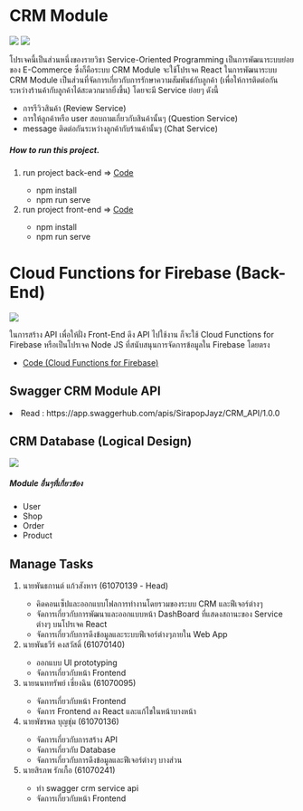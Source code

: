 # CRM Module

<img src="./img/allService.jpg">
<img src="./img/unavil.jpg">
<p>โปรเจคนี้เป็นส่วนหนึ่งของรายวิชา Service-Oriented Programming เป็นการพัฒนาระบบย่อยของ E-Commerce ซึ่งก็คือระบบ CRM Module จะใช้โปรเจค React ในการพัฒนาระบบ CRM Module เป็นส่วนที่จัดการเกี่ยวกับการรักษาความสัมพันธ์กับลูกค้า (เพื่อให้การติดต่อกันระหว่างร้านค้ากับลูกค้าได้สะดวกมากยิ่งขึ้น) โดยจะมี Service ย่อยๆ ดังนี้</p>
<ul>
    <li>การรีวิวสินค้า (Review Service)</li>
    <li>การให้ลูกค้าหรือ user สอบถามเกี่ยวกับสินค้านั้นๆ (Question Service)</li>
    <li>message ติดต่อกันระหว่างลูกค้ากับร้านค้านั้นๆ (Chat Service)</li>
</ul>

<h5>How to run this project.</h5>
<ol>
    <li>run project back-end => <a href="https://github.com/looksocii/SOP_API">Code</a></li>
    <ul>
        <li>npm install</li>
        <li>npm run serve</li>
    </ul>
    <li>run project front-end => <a href="https://github.com/looksocii/E-Commerce_CRM-Module">Code</a></li>
    <ul>
        <li>npm install</li>
        <li>npm run serve</li>
    </ul>
</ol>

# Cloud Functions for Firebase (Back-End)

<img src="./img/FB.jpg">
<p>ในการสร้าง API เพื่อให้ฝั่ง Front-End ดึง API ไปใช้งาน ก็จะใช้ Cloud Functions for Firebase หรือเป็นโปรเจค Node JS ที่สนับสนุนการจัดการข้อมูลใน Firebase โดยตรง</p>
<ul>
    <li><a href="https://github.com/looksocii/SOP_API">Code (Cloud Functions for Firebase)</a></li>
</ul>

## Swagger CRM Module API

<li>Read : https://app.swaggerhub.com/apis/SirapopJayz/CRM_API/1.0.0</li>

## CRM Database (Logical Design)

<img src="./img/CRM-Module.png">
<h5>Module อื่นๆที่เกี่ยวข้อง</h5>
    <ul>
        <li>User</li>
        <li>Shop</li>
        <li>Order</li>
        <li>Product</li>
    </ul>

## Manage Tasks

<ol>
    <li>นายพันธกานต์ แก้วสังหาร (61070139 - Head)</li>
    <ul>
        <li>คิดคอนเซ็ปและออกแบบโฟลการทํางานโดยรวมของระบบ CRM และฟีเจอร์ต่างๆ</li>
        <li>จัดการเกี่ยวกับการพัฒนาและออกแบบหน้า DashBoard ที่แสดงสถานะของ Service ต่างๆ บนโปรเจค React</li>
        <li>จัดการเกี่ยวกับการดึงข้อมูลและระบบฟีเจอร์ต่างๆภายใน Web App</li>
    </ul>
    <li>นายพันธวีร์ คงสวัสดิ์ (61070140)</li>
    <ul>
        <li>ออกแบบ UI prototyping</li>
        <li>จัดการเกี่ยวกับหน้า Frontend</li>
        
        
</ul>
    <li>นายนนททรัพย์ เซี่ยงฉิน (61070095)</li>
     <ul>
         <li>จัดการเกี่ยวกับหน้า Frontend</li>
         <li>จัดการ Frontend ลง React และแก้ไขในหน้าบางหน้า</li>       
     </ul>
    <li>นายพัชรพล บุญชุ่ม (61070136)</li>
    <ul>
        <li>จัดการเกี่ยวกับการสร้าง API</li>
        <li>จัดการเกี่ยวกับ Database</li>
        <li>จัดการเกี่ยวกับการดึงข้อมูลและฟีเจอร์ต่างๆ บางส่วน</li>
    </ul>
    <li>นายสิรภพ รักเกื้อ (61070241)</li>
    <ul>
        <li>ทำ swagger crm service​ api</li>
        <li>จัดการเกี่ยวกับหน้า Frontend</li>
    </ul>
</ol>
